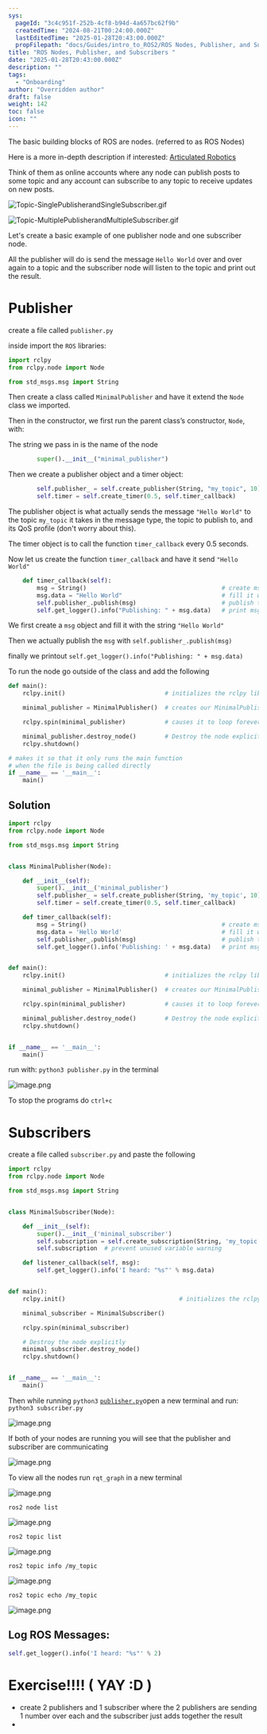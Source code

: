```yaml
---
sys:
  pageId: "3c4c951f-252b-4cf8-b94d-4a657bc62f9b"
  createdTime: "2024-08-21T00:24:00.000Z"
  lastEditedTime: "2025-01-28T20:43:00.000Z"
  propFilepath: "docs/Guides/intro_to_ROS2/ROS Nodes, Publisher, and Subscribers .md"
title: "ROS Nodes, Publisher, and Subscribers "
date: "2025-01-28T20:43:00.000Z"
description: ""
tags:
  - "Onboarding"
author: "Overridden author"
draft: false
weight: 142
toc: false
icon: ""
---
```


The basic building blocks of ROS are nodes. (referred to as ROS Nodes)

Here is a more in-depth description if interested: [Articulated Robotics](https://articulatedrobotics.xyz/tutorials/ready-for-ros/ros-overview#2-nodes)

Think of them as online accounts where any node can publish posts to some topic and any account can subscribe to any topic to receive updates on new posts.

![Topic-SinglePublisherandSingleSubscriber.gif](https://docs.ros.org/en/humble/_images/Topic-SinglePublisherandSingleSubscriber.gif)

![Topic-MultiplePublisherandMultipleSubscriber.gif](https://docs.ros.org/en/humble/_images/Topic-MultiplePublisherandMultipleSubscriber.gif)

Let's create a basic example of one publisher node and one subscriber node.

All the publisher will do is send the message `Hello World` over and over again to a topic and the subscriber node will listen to the topic and print out the result.

# Publisher

create a file called `publisher.py` 

inside import the `ROS` libraries:

```python
import rclpy
from rclpy.node import Node

from std_msgs.msg import String
```

Then create a class called `MinimalPublisher` and have it extend the `Node` class we imported.

Then in the constructor, we first run the parent class’s constructor, `Node`, with:

The string we pass in is the name of the node

```python
        super().__init__("minimal_publisher")
```

Then we create a publisher object and a timer object:

```python
        self.publisher_ = self.create_publisher(String, "my_topic", 10)
        self.timer = self.create_timer(0.5, self.timer_callback)
```

The publisher object is what actually sends the message `"Hello World"` to the topic `my_topic` it takes in the message type, the topic to publish to, and its QoS profile (don't worry about this).

The timer object is to call the function `timer_callback` every 0.5 seconds.

Now let us create the function `timer_callback` and have it send `"Hello World"`

```python
    def timer_callback(self):
        msg = String()                                      # create msg object
        msg.data = "Hello World"                            # fill it with data
        self.publisher_.publish(msg)                        # publish the message
        self.get_logger().info("Publishing: " + msg.data)   # print msg
```

We first create a `msg` object and fill it with the string `"Hello World"`

Then we actually publish the `msg` with `self.publisher_.publish(msg)`

finally we printout `self.get_logger().info("Publishing: " + msg.data)`

To run the node go outside of the class and add the following

```python
def main():
    rclpy.init()                            # initializes the rclpy library

    minimal_publisher = MinimalPublisher()  # creates our MinimalPublisher object

    rclpy.spin(minimal_publisher)           # causes it to loop forever

    minimal_publisher.destroy_node()        # Destroy the node explicitly
    rclpy.shutdown()

# makes it so that it only runs the main function
# when the file is being called directly
if __name__ == '__main__': 
    main()
```

## Solution

```python
import rclpy
from rclpy.node import Node

from std_msgs.msg import String


class MinimalPublisher(Node):

    def __init__(self):
        super().__init__('minimal_publisher')
        self.publisher_ = self.create_publisher(String, 'my_topic', 10)
        self.timer = self.create_timer(0.5, self.timer_callback)

    def timer_callback(self):
        msg = String()                                      # create msg object
        msg.data = 'Hello World'                            # fill it with data
        self.publisher_.publish(msg)                        # publish the message
        self.get_logger().info('Publishing: ' + msg.data)   # print msg


def main():
    rclpy.init()                            # initializes the rclpy library

    minimal_publisher = MinimalPublisher()  # creates our MinimalPublisher object

    rclpy.spin(minimal_publisher)           # causes it to loop forever

    minimal_publisher.destroy_node()        # Destroy the node explicitly
    rclpy.shutdown()


if __name__ == '__main__':
    main()
```

run with: `python3 publisher.py` in the terminal

![image.png](https://prod-files-secure.s3.us-west-2.amazonaws.com/d518164a-d88e-44d1-a4ee-3adb3bd8bce0/9214accb-ad5b-44f1-a31c-b3167c59138b/image.png?X-Amz-Algorithm=AWS4-HMAC-SHA256&X-Amz-Content-Sha256=UNSIGNED-PAYLOAD&X-Amz-Credential=ASIAZI2LB466XDFSMBB2%2F20250215%2Fus-west-2%2Fs3%2Faws4_request&X-Amz-Date=20250215T070237Z&X-Amz-Expires=3600&X-Amz-Security-Token=IQoJb3JpZ2luX2VjEBcaCXVzLXdlc3QtMiJHMEUCIEHl%2B97Ap7CGlZr49mu4khZmBBZy2fy7ev9vrb%2BPXxzpAiEAmAxN3Vkqk%2FoqpOazyv2FF6EzvQzd3Je4VCqtvbYLKqIq%2FwMIQBAAGgw2Mzc0MjMxODM4MDUiDEhtGti34rZSIGoxOyrcA6Oy%2BAZ8m6LMkKv%2FOyGAgaV6KUtf3PnJe8fD51Y4OAwlmQi7s%2FCpu%2FeOReiFrViNohzFtWYnOFhvthDSLPIRuqpx0fUAGyvXZoaRjvV2CWZMi%2F0GMUyvRwj%2B4qChPdC8JP3Fnv7iF39w%2B69vnIJWqF%2BKEIfybOw77%2FW9pn0vKO9k9vxhSXogqB8aYv8pjqmx%2FAlA0yXEUfZnNOOf5xqQUhTayzqxgfNPC3HNYHu3Vzr3BpNN9NXxfSQ6X9qFCbwB%2FSZRhVip36wBw9C7WgivyPqhKVeCp%2BDMX38a4u%2BESN4aTBRzzLDrlskLy2O9ypEjwQCaHBa7NQJ38YcCejLIYaiMnyrf9MEyjazGaOIU26EVyO%2F4skicBtM0yMmx6ac2JwgCKi11k4D0Dd0VfsPiCWZQvzH56EvI34rSNESoNqFpQzhdUUGQINFEyn2jyAo5xJE7EM5Ktq8%2BJxByaLrg7IIAzHwVYx%2Fwft%2BxqBcfg1PNvl6mJdF%2B1ahdk4JNOvzt4%2BOvi%2BLrybHlyJ%2Bz22IdDkgriS5FL9tYtw5XWsFPNzPEKXBlFU0175OuiRbz8gcnyDoj0w%2BVGeubDWQcyRH7v1z01y35qIBarO8VC2pSV%2Bwvby1zS%2BnhZkD2Nd9vMNXowL0GOqUB0OckoA7gVkmBL5V2IglqPBlcjXz08PBW7Xq6MucQzXH91hKX8iFckcrgCHiAw7NenkiDXQ6nn8ROZVCcgVsvMWNqiVLbtqCjDSQDbWJE3%2F2lX2hGUNkEyAl%2FYCMeJJ2IimH9BFZLFKwXKkBnzhnJbFHkQsjZgNSYKfRGQ4BcfEIMQzFmz%2FbgXgA%2FBzxDI8PyLyz4HKdwHKrqNX6UEU%2FJwRwUpDAO&X-Amz-Signature=25cf8babfdb4a165e4caad0105750a438b3d580bc0b9293379f91d015234a94b&X-Amz-SignedHeaders=host&x-id=GetObject)

To stop the programs do `ctrl+c`

# Subscribers

create a file called `subscriber.py` and paste the following

```python
import rclpy
from rclpy.node import Node

from std_msgs.msg import String


class MinimalSubscriber(Node):

    def __init__(self):
        super().__init__('minimal_subscriber')
        self.subscription = self.create_subscription(String, 'my_topic', self.listener_callback, 10)
        self.subscription  # prevent unused variable warning

    def listener_callback(self, msg):
        self.get_logger().info('I heard: "%s"' % msg.data)


def main():
    rclpy.init()                                # initializes the rclpy library

    minimal_subscriber = MinimalSubscriber()

    rclpy.spin(minimal_subscriber)

    # Destroy the node explicitly
    minimal_subscriber.destroy_node()
    rclpy.shutdown()


if __name__ == '__main__':
    main()
```

Then while running `python3` [`publisher.py`](http://publisher.py/)open a new terminal and run: `python3 subscriber.py` 

![image.png](https://prod-files-secure.s3.us-west-2.amazonaws.com/d518164a-d88e-44d1-a4ee-3adb3bd8bce0/611fccf2-c738-4dbd-94e9-98f209092866/image.png?X-Amz-Algorithm=AWS4-HMAC-SHA256&X-Amz-Content-Sha256=UNSIGNED-PAYLOAD&X-Amz-Credential=ASIAZI2LB466XDFSMBB2%2F20250215%2Fus-west-2%2Fs3%2Faws4_request&X-Amz-Date=20250215T070237Z&X-Amz-Expires=3600&X-Amz-Security-Token=IQoJb3JpZ2luX2VjEBcaCXVzLXdlc3QtMiJHMEUCIEHl%2B97Ap7CGlZr49mu4khZmBBZy2fy7ev9vrb%2BPXxzpAiEAmAxN3Vkqk%2FoqpOazyv2FF6EzvQzd3Je4VCqtvbYLKqIq%2FwMIQBAAGgw2Mzc0MjMxODM4MDUiDEhtGti34rZSIGoxOyrcA6Oy%2BAZ8m6LMkKv%2FOyGAgaV6KUtf3PnJe8fD51Y4OAwlmQi7s%2FCpu%2FeOReiFrViNohzFtWYnOFhvthDSLPIRuqpx0fUAGyvXZoaRjvV2CWZMi%2F0GMUyvRwj%2B4qChPdC8JP3Fnv7iF39w%2B69vnIJWqF%2BKEIfybOw77%2FW9pn0vKO9k9vxhSXogqB8aYv8pjqmx%2FAlA0yXEUfZnNOOf5xqQUhTayzqxgfNPC3HNYHu3Vzr3BpNN9NXxfSQ6X9qFCbwB%2FSZRhVip36wBw9C7WgivyPqhKVeCp%2BDMX38a4u%2BESN4aTBRzzLDrlskLy2O9ypEjwQCaHBa7NQJ38YcCejLIYaiMnyrf9MEyjazGaOIU26EVyO%2F4skicBtM0yMmx6ac2JwgCKi11k4D0Dd0VfsPiCWZQvzH56EvI34rSNESoNqFpQzhdUUGQINFEyn2jyAo5xJE7EM5Ktq8%2BJxByaLrg7IIAzHwVYx%2Fwft%2BxqBcfg1PNvl6mJdF%2B1ahdk4JNOvzt4%2BOvi%2BLrybHlyJ%2Bz22IdDkgriS5FL9tYtw5XWsFPNzPEKXBlFU0175OuiRbz8gcnyDoj0w%2BVGeubDWQcyRH7v1z01y35qIBarO8VC2pSV%2Bwvby1zS%2BnhZkD2Nd9vMNXowL0GOqUB0OckoA7gVkmBL5V2IglqPBlcjXz08PBW7Xq6MucQzXH91hKX8iFckcrgCHiAw7NenkiDXQ6nn8ROZVCcgVsvMWNqiVLbtqCjDSQDbWJE3%2F2lX2hGUNkEyAl%2FYCMeJJ2IimH9BFZLFKwXKkBnzhnJbFHkQsjZgNSYKfRGQ4BcfEIMQzFmz%2FbgXgA%2FBzxDI8PyLyz4HKdwHKrqNX6UEU%2FJwRwUpDAO&X-Amz-Signature=822fa9c89539e16b54bb6e547f3b06e72bee255fc7912544b440eb2b2cdc633c&X-Amz-SignedHeaders=host&x-id=GetObject)

If both of your nodes are running you will see that the publisher and subscriber are communicating

![image.png](https://prod-files-secure.s3.us-west-2.amazonaws.com/d518164a-d88e-44d1-a4ee-3adb3bd8bce0/eea428b5-1cf0-43bb-a30b-81cbaf6c5c78/image.png?X-Amz-Algorithm=AWS4-HMAC-SHA256&X-Amz-Content-Sha256=UNSIGNED-PAYLOAD&X-Amz-Credential=ASIAZI2LB466XDFSMBB2%2F20250215%2Fus-west-2%2Fs3%2Faws4_request&X-Amz-Date=20250215T070237Z&X-Amz-Expires=3600&X-Amz-Security-Token=IQoJb3JpZ2luX2VjEBcaCXVzLXdlc3QtMiJHMEUCIEHl%2B97Ap7CGlZr49mu4khZmBBZy2fy7ev9vrb%2BPXxzpAiEAmAxN3Vkqk%2FoqpOazyv2FF6EzvQzd3Je4VCqtvbYLKqIq%2FwMIQBAAGgw2Mzc0MjMxODM4MDUiDEhtGti34rZSIGoxOyrcA6Oy%2BAZ8m6LMkKv%2FOyGAgaV6KUtf3PnJe8fD51Y4OAwlmQi7s%2FCpu%2FeOReiFrViNohzFtWYnOFhvthDSLPIRuqpx0fUAGyvXZoaRjvV2CWZMi%2F0GMUyvRwj%2B4qChPdC8JP3Fnv7iF39w%2B69vnIJWqF%2BKEIfybOw77%2FW9pn0vKO9k9vxhSXogqB8aYv8pjqmx%2FAlA0yXEUfZnNOOf5xqQUhTayzqxgfNPC3HNYHu3Vzr3BpNN9NXxfSQ6X9qFCbwB%2FSZRhVip36wBw9C7WgivyPqhKVeCp%2BDMX38a4u%2BESN4aTBRzzLDrlskLy2O9ypEjwQCaHBa7NQJ38YcCejLIYaiMnyrf9MEyjazGaOIU26EVyO%2F4skicBtM0yMmx6ac2JwgCKi11k4D0Dd0VfsPiCWZQvzH56EvI34rSNESoNqFpQzhdUUGQINFEyn2jyAo5xJE7EM5Ktq8%2BJxByaLrg7IIAzHwVYx%2Fwft%2BxqBcfg1PNvl6mJdF%2B1ahdk4JNOvzt4%2BOvi%2BLrybHlyJ%2Bz22IdDkgriS5FL9tYtw5XWsFPNzPEKXBlFU0175OuiRbz8gcnyDoj0w%2BVGeubDWQcyRH7v1z01y35qIBarO8VC2pSV%2Bwvby1zS%2BnhZkD2Nd9vMNXowL0GOqUB0OckoA7gVkmBL5V2IglqPBlcjXz08PBW7Xq6MucQzXH91hKX8iFckcrgCHiAw7NenkiDXQ6nn8ROZVCcgVsvMWNqiVLbtqCjDSQDbWJE3%2F2lX2hGUNkEyAl%2FYCMeJJ2IimH9BFZLFKwXKkBnzhnJbFHkQsjZgNSYKfRGQ4BcfEIMQzFmz%2FbgXgA%2FBzxDI8PyLyz4HKdwHKrqNX6UEU%2FJwRwUpDAO&X-Amz-Signature=59021a832d104460ecd0730f8c1fb9de9b0c2b3b89e6ab6cd864166458ac8682&X-Amz-SignedHeaders=host&x-id=GetObject)

To view all the nodes run `rqt_graph` in a new terminal

![image.png](https://prod-files-secure.s3.us-west-2.amazonaws.com/d518164a-d88e-44d1-a4ee-3adb3bd8bce0/1d98e964-4318-4d62-b5c4-8c8f78368598/image.png?X-Amz-Algorithm=AWS4-HMAC-SHA256&X-Amz-Content-Sha256=UNSIGNED-PAYLOAD&X-Amz-Credential=ASIAZI2LB466XDFSMBB2%2F20250215%2Fus-west-2%2Fs3%2Faws4_request&X-Amz-Date=20250215T070237Z&X-Amz-Expires=3600&X-Amz-Security-Token=IQoJb3JpZ2luX2VjEBcaCXVzLXdlc3QtMiJHMEUCIEHl%2B97Ap7CGlZr49mu4khZmBBZy2fy7ev9vrb%2BPXxzpAiEAmAxN3Vkqk%2FoqpOazyv2FF6EzvQzd3Je4VCqtvbYLKqIq%2FwMIQBAAGgw2Mzc0MjMxODM4MDUiDEhtGti34rZSIGoxOyrcA6Oy%2BAZ8m6LMkKv%2FOyGAgaV6KUtf3PnJe8fD51Y4OAwlmQi7s%2FCpu%2FeOReiFrViNohzFtWYnOFhvthDSLPIRuqpx0fUAGyvXZoaRjvV2CWZMi%2F0GMUyvRwj%2B4qChPdC8JP3Fnv7iF39w%2B69vnIJWqF%2BKEIfybOw77%2FW9pn0vKO9k9vxhSXogqB8aYv8pjqmx%2FAlA0yXEUfZnNOOf5xqQUhTayzqxgfNPC3HNYHu3Vzr3BpNN9NXxfSQ6X9qFCbwB%2FSZRhVip36wBw9C7WgivyPqhKVeCp%2BDMX38a4u%2BESN4aTBRzzLDrlskLy2O9ypEjwQCaHBa7NQJ38YcCejLIYaiMnyrf9MEyjazGaOIU26EVyO%2F4skicBtM0yMmx6ac2JwgCKi11k4D0Dd0VfsPiCWZQvzH56EvI34rSNESoNqFpQzhdUUGQINFEyn2jyAo5xJE7EM5Ktq8%2BJxByaLrg7IIAzHwVYx%2Fwft%2BxqBcfg1PNvl6mJdF%2B1ahdk4JNOvzt4%2BOvi%2BLrybHlyJ%2Bz22IdDkgriS5FL9tYtw5XWsFPNzPEKXBlFU0175OuiRbz8gcnyDoj0w%2BVGeubDWQcyRH7v1z01y35qIBarO8VC2pSV%2Bwvby1zS%2BnhZkD2Nd9vMNXowL0GOqUB0OckoA7gVkmBL5V2IglqPBlcjXz08PBW7Xq6MucQzXH91hKX8iFckcrgCHiAw7NenkiDXQ6nn8ROZVCcgVsvMWNqiVLbtqCjDSQDbWJE3%2F2lX2hGUNkEyAl%2FYCMeJJ2IimH9BFZLFKwXKkBnzhnJbFHkQsjZgNSYKfRGQ4BcfEIMQzFmz%2FbgXgA%2FBzxDI8PyLyz4HKdwHKrqNX6UEU%2FJwRwUpDAO&X-Amz-Signature=c2163a70f8bd5545a4e356c9e91acc793e68df76b20b284a85a967d02b897bc5&X-Amz-SignedHeaders=host&x-id=GetObject)

`ros2 node list`

![image.png](https://prod-files-secure.s3.us-west-2.amazonaws.com/d518164a-d88e-44d1-a4ee-3adb3bd8bce0/680ac8cf-e6d9-4164-9ece-5b9a6fccffee/image.png?X-Amz-Algorithm=AWS4-HMAC-SHA256&X-Amz-Content-Sha256=UNSIGNED-PAYLOAD&X-Amz-Credential=ASIAZI2LB466XDFSMBB2%2F20250215%2Fus-west-2%2Fs3%2Faws4_request&X-Amz-Date=20250215T070237Z&X-Amz-Expires=3600&X-Amz-Security-Token=IQoJb3JpZ2luX2VjEBcaCXVzLXdlc3QtMiJHMEUCIEHl%2B97Ap7CGlZr49mu4khZmBBZy2fy7ev9vrb%2BPXxzpAiEAmAxN3Vkqk%2FoqpOazyv2FF6EzvQzd3Je4VCqtvbYLKqIq%2FwMIQBAAGgw2Mzc0MjMxODM4MDUiDEhtGti34rZSIGoxOyrcA6Oy%2BAZ8m6LMkKv%2FOyGAgaV6KUtf3PnJe8fD51Y4OAwlmQi7s%2FCpu%2FeOReiFrViNohzFtWYnOFhvthDSLPIRuqpx0fUAGyvXZoaRjvV2CWZMi%2F0GMUyvRwj%2B4qChPdC8JP3Fnv7iF39w%2B69vnIJWqF%2BKEIfybOw77%2FW9pn0vKO9k9vxhSXogqB8aYv8pjqmx%2FAlA0yXEUfZnNOOf5xqQUhTayzqxgfNPC3HNYHu3Vzr3BpNN9NXxfSQ6X9qFCbwB%2FSZRhVip36wBw9C7WgivyPqhKVeCp%2BDMX38a4u%2BESN4aTBRzzLDrlskLy2O9ypEjwQCaHBa7NQJ38YcCejLIYaiMnyrf9MEyjazGaOIU26EVyO%2F4skicBtM0yMmx6ac2JwgCKi11k4D0Dd0VfsPiCWZQvzH56EvI34rSNESoNqFpQzhdUUGQINFEyn2jyAo5xJE7EM5Ktq8%2BJxByaLrg7IIAzHwVYx%2Fwft%2BxqBcfg1PNvl6mJdF%2B1ahdk4JNOvzt4%2BOvi%2BLrybHlyJ%2Bz22IdDkgriS5FL9tYtw5XWsFPNzPEKXBlFU0175OuiRbz8gcnyDoj0w%2BVGeubDWQcyRH7v1z01y35qIBarO8VC2pSV%2Bwvby1zS%2BnhZkD2Nd9vMNXowL0GOqUB0OckoA7gVkmBL5V2IglqPBlcjXz08PBW7Xq6MucQzXH91hKX8iFckcrgCHiAw7NenkiDXQ6nn8ROZVCcgVsvMWNqiVLbtqCjDSQDbWJE3%2F2lX2hGUNkEyAl%2FYCMeJJ2IimH9BFZLFKwXKkBnzhnJbFHkQsjZgNSYKfRGQ4BcfEIMQzFmz%2FbgXgA%2FBzxDI8PyLyz4HKdwHKrqNX6UEU%2FJwRwUpDAO&X-Amz-Signature=ef1409c1d349e0fb5828c2a544b29370e1d9f86478c9ea349941a1544e049d10&X-Amz-SignedHeaders=host&x-id=GetObject)

`ros2 topic list`

![image.png](https://prod-files-secure.s3.us-west-2.amazonaws.com/d518164a-d88e-44d1-a4ee-3adb3bd8bce0/eee2ebe1-27ef-4a4a-96fb-2ca54126fb29/image.png?X-Amz-Algorithm=AWS4-HMAC-SHA256&X-Amz-Content-Sha256=UNSIGNED-PAYLOAD&X-Amz-Credential=ASIAZI2LB466XDFSMBB2%2F20250215%2Fus-west-2%2Fs3%2Faws4_request&X-Amz-Date=20250215T070237Z&X-Amz-Expires=3600&X-Amz-Security-Token=IQoJb3JpZ2luX2VjEBcaCXVzLXdlc3QtMiJHMEUCIEHl%2B97Ap7CGlZr49mu4khZmBBZy2fy7ev9vrb%2BPXxzpAiEAmAxN3Vkqk%2FoqpOazyv2FF6EzvQzd3Je4VCqtvbYLKqIq%2FwMIQBAAGgw2Mzc0MjMxODM4MDUiDEhtGti34rZSIGoxOyrcA6Oy%2BAZ8m6LMkKv%2FOyGAgaV6KUtf3PnJe8fD51Y4OAwlmQi7s%2FCpu%2FeOReiFrViNohzFtWYnOFhvthDSLPIRuqpx0fUAGyvXZoaRjvV2CWZMi%2F0GMUyvRwj%2B4qChPdC8JP3Fnv7iF39w%2B69vnIJWqF%2BKEIfybOw77%2FW9pn0vKO9k9vxhSXogqB8aYv8pjqmx%2FAlA0yXEUfZnNOOf5xqQUhTayzqxgfNPC3HNYHu3Vzr3BpNN9NXxfSQ6X9qFCbwB%2FSZRhVip36wBw9C7WgivyPqhKVeCp%2BDMX38a4u%2BESN4aTBRzzLDrlskLy2O9ypEjwQCaHBa7NQJ38YcCejLIYaiMnyrf9MEyjazGaOIU26EVyO%2F4skicBtM0yMmx6ac2JwgCKi11k4D0Dd0VfsPiCWZQvzH56EvI34rSNESoNqFpQzhdUUGQINFEyn2jyAo5xJE7EM5Ktq8%2BJxByaLrg7IIAzHwVYx%2Fwft%2BxqBcfg1PNvl6mJdF%2B1ahdk4JNOvzt4%2BOvi%2BLrybHlyJ%2Bz22IdDkgriS5FL9tYtw5XWsFPNzPEKXBlFU0175OuiRbz8gcnyDoj0w%2BVGeubDWQcyRH7v1z01y35qIBarO8VC2pSV%2Bwvby1zS%2BnhZkD2Nd9vMNXowL0GOqUB0OckoA7gVkmBL5V2IglqPBlcjXz08PBW7Xq6MucQzXH91hKX8iFckcrgCHiAw7NenkiDXQ6nn8ROZVCcgVsvMWNqiVLbtqCjDSQDbWJE3%2F2lX2hGUNkEyAl%2FYCMeJJ2IimH9BFZLFKwXKkBnzhnJbFHkQsjZgNSYKfRGQ4BcfEIMQzFmz%2FbgXgA%2FBzxDI8PyLyz4HKdwHKrqNX6UEU%2FJwRwUpDAO&X-Amz-Signature=982e4810d156e91516ec92b7af39e980616b3ac29c22fde3d814ab525a6d72f5&X-Amz-SignedHeaders=host&x-id=GetObject)

`ros2 topic info /my_topic`

![image.png](https://prod-files-secure.s3.us-west-2.amazonaws.com/d518164a-d88e-44d1-a4ee-3adb3bd8bce0/6288ef12-cb9e-406f-b9eb-65feed3a9011/image.png?X-Amz-Algorithm=AWS4-HMAC-SHA256&X-Amz-Content-Sha256=UNSIGNED-PAYLOAD&X-Amz-Credential=ASIAZI2LB466XDFSMBB2%2F20250215%2Fus-west-2%2Fs3%2Faws4_request&X-Amz-Date=20250215T070237Z&X-Amz-Expires=3600&X-Amz-Security-Token=IQoJb3JpZ2luX2VjEBcaCXVzLXdlc3QtMiJHMEUCIEHl%2B97Ap7CGlZr49mu4khZmBBZy2fy7ev9vrb%2BPXxzpAiEAmAxN3Vkqk%2FoqpOazyv2FF6EzvQzd3Je4VCqtvbYLKqIq%2FwMIQBAAGgw2Mzc0MjMxODM4MDUiDEhtGti34rZSIGoxOyrcA6Oy%2BAZ8m6LMkKv%2FOyGAgaV6KUtf3PnJe8fD51Y4OAwlmQi7s%2FCpu%2FeOReiFrViNohzFtWYnOFhvthDSLPIRuqpx0fUAGyvXZoaRjvV2CWZMi%2F0GMUyvRwj%2B4qChPdC8JP3Fnv7iF39w%2B69vnIJWqF%2BKEIfybOw77%2FW9pn0vKO9k9vxhSXogqB8aYv8pjqmx%2FAlA0yXEUfZnNOOf5xqQUhTayzqxgfNPC3HNYHu3Vzr3BpNN9NXxfSQ6X9qFCbwB%2FSZRhVip36wBw9C7WgivyPqhKVeCp%2BDMX38a4u%2BESN4aTBRzzLDrlskLy2O9ypEjwQCaHBa7NQJ38YcCejLIYaiMnyrf9MEyjazGaOIU26EVyO%2F4skicBtM0yMmx6ac2JwgCKi11k4D0Dd0VfsPiCWZQvzH56EvI34rSNESoNqFpQzhdUUGQINFEyn2jyAo5xJE7EM5Ktq8%2BJxByaLrg7IIAzHwVYx%2Fwft%2BxqBcfg1PNvl6mJdF%2B1ahdk4JNOvzt4%2BOvi%2BLrybHlyJ%2Bz22IdDkgriS5FL9tYtw5XWsFPNzPEKXBlFU0175OuiRbz8gcnyDoj0w%2BVGeubDWQcyRH7v1z01y35qIBarO8VC2pSV%2Bwvby1zS%2BnhZkD2Nd9vMNXowL0GOqUB0OckoA7gVkmBL5V2IglqPBlcjXz08PBW7Xq6MucQzXH91hKX8iFckcrgCHiAw7NenkiDXQ6nn8ROZVCcgVsvMWNqiVLbtqCjDSQDbWJE3%2F2lX2hGUNkEyAl%2FYCMeJJ2IimH9BFZLFKwXKkBnzhnJbFHkQsjZgNSYKfRGQ4BcfEIMQzFmz%2FbgXgA%2FBzxDI8PyLyz4HKdwHKrqNX6UEU%2FJwRwUpDAO&X-Amz-Signature=d9870e923f8bf5791ebbda5866a177d56b5e06a6e7d71a0ed0a10af4080c2a00&X-Amz-SignedHeaders=host&x-id=GetObject)

`ros2 topic echo /my_topic`

![image.png](https://prod-files-secure.s3.us-west-2.amazonaws.com/d518164a-d88e-44d1-a4ee-3adb3bd8bce0/0a6fcb4d-422d-4a6c-a803-749ef4adf2c6/image.png?X-Amz-Algorithm=AWS4-HMAC-SHA256&X-Amz-Content-Sha256=UNSIGNED-PAYLOAD&X-Amz-Credential=ASIAZI2LB466XDFSMBB2%2F20250215%2Fus-west-2%2Fs3%2Faws4_request&X-Amz-Date=20250215T070237Z&X-Amz-Expires=3600&X-Amz-Security-Token=IQoJb3JpZ2luX2VjEBcaCXVzLXdlc3QtMiJHMEUCIEHl%2B97Ap7CGlZr49mu4khZmBBZy2fy7ev9vrb%2BPXxzpAiEAmAxN3Vkqk%2FoqpOazyv2FF6EzvQzd3Je4VCqtvbYLKqIq%2FwMIQBAAGgw2Mzc0MjMxODM4MDUiDEhtGti34rZSIGoxOyrcA6Oy%2BAZ8m6LMkKv%2FOyGAgaV6KUtf3PnJe8fD51Y4OAwlmQi7s%2FCpu%2FeOReiFrViNohzFtWYnOFhvthDSLPIRuqpx0fUAGyvXZoaRjvV2CWZMi%2F0GMUyvRwj%2B4qChPdC8JP3Fnv7iF39w%2B69vnIJWqF%2BKEIfybOw77%2FW9pn0vKO9k9vxhSXogqB8aYv8pjqmx%2FAlA0yXEUfZnNOOf5xqQUhTayzqxgfNPC3HNYHu3Vzr3BpNN9NXxfSQ6X9qFCbwB%2FSZRhVip36wBw9C7WgivyPqhKVeCp%2BDMX38a4u%2BESN4aTBRzzLDrlskLy2O9ypEjwQCaHBa7NQJ38YcCejLIYaiMnyrf9MEyjazGaOIU26EVyO%2F4skicBtM0yMmx6ac2JwgCKi11k4D0Dd0VfsPiCWZQvzH56EvI34rSNESoNqFpQzhdUUGQINFEyn2jyAo5xJE7EM5Ktq8%2BJxByaLrg7IIAzHwVYx%2Fwft%2BxqBcfg1PNvl6mJdF%2B1ahdk4JNOvzt4%2BOvi%2BLrybHlyJ%2Bz22IdDkgriS5FL9tYtw5XWsFPNzPEKXBlFU0175OuiRbz8gcnyDoj0w%2BVGeubDWQcyRH7v1z01y35qIBarO8VC2pSV%2Bwvby1zS%2BnhZkD2Nd9vMNXowL0GOqUB0OckoA7gVkmBL5V2IglqPBlcjXz08PBW7Xq6MucQzXH91hKX8iFckcrgCHiAw7NenkiDXQ6nn8ROZVCcgVsvMWNqiVLbtqCjDSQDbWJE3%2F2lX2hGUNkEyAl%2FYCMeJJ2IimH9BFZLFKwXKkBnzhnJbFHkQsjZgNSYKfRGQ4BcfEIMQzFmz%2FbgXgA%2FBzxDI8PyLyz4HKdwHKrqNX6UEU%2FJwRwUpDAO&X-Amz-Signature=4887a86c184c490d1baecaa7b0c6e2e324ec0b511966b1551d23ae0832918f4a&X-Amz-SignedHeaders=host&x-id=GetObject)

## Log ROS Messages:

```python
self.get_logger().info('I heard: "%s"' % 2)
```

# Exercise!!!! ( YAY :D )

- create 2 publishers and 1 subscriber where the 2 publishers are sending 1 number over each and the subscriber just adds together the result
- 
